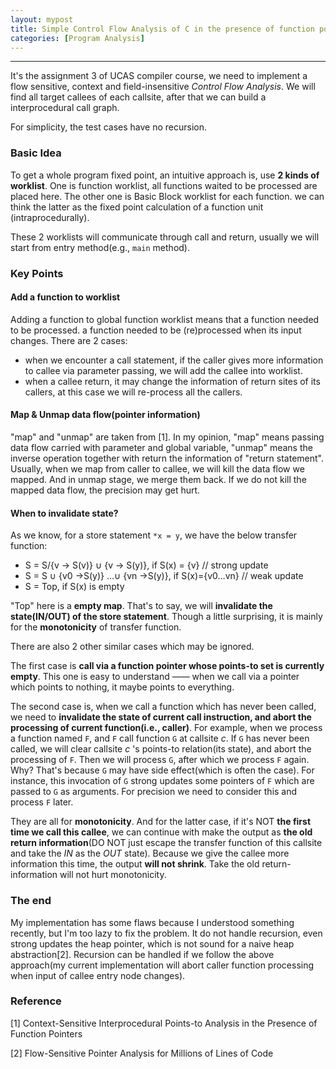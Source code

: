 ```yaml
---
layout: mypost
title: Simple Control Flow Analysis of C in the presence of function pointer
categories: [Program Analysis]
---
```


---

It's the assignment 3 of UCAS compiler course, we need to implement a flow sensitive, context and field-insensitive *Control Flow Analysis*. We will find all target callees of each callsite, after that we can build a interprocedural call graph.

For simplicity, the test cases have no recursion. 

### Basic Idea

To get a whole program fixed point, an intuitive approach is, use **2 kinds of worklist**. One is function worklist, all functions waited to be processed are placed here. The other one is Basic Block worklist for each function. we can think the latter as the fixed point calculation of a function unit (intraprocedurally).

These 2 worklists will communicate through call and return, usually we will start from entry method(e.g., `main` method). 

### Key Points

#### Add a function to worklist

Adding a function to global function worklist means that a function needed to be processed. a function needed to be (re)processed when its input changes. There are 2 cases:

- when we encounter a call statement, if the caller gives more information to callee via parameter passing,  we will add the callee into worklist. 
- when a callee return, it may change the information of return sites of its callers, at this case we will re-process all the callers.

#### Map & Unmap data flow(pointer information)

"map" and "unmap" are taken from [1]. In my opinion, "map" means passing data flow carried with parameter and global variable, "unmap" means the inverse operation together with return the information of "return statement". Usually, when we map from caller to callee, we will kill the data flow we mapped. And in unmap stage, we merge them back. If we do not kill the mapped data flow, the precision may get hurt.

#### When to invalidate state?

As we know, for a store statement `*x = y`, we have the below transfer function:

- S = S/{v -> S(v)} ∪ {v -> S(y)}, if S(x) = {v} // strong update
- S = S ∪ {v0 →S(y)} …∪ {vn →S(y)}, if S(x)={v0…vn} // weak update
- S = Top, if S(x) is empty

"Top" here is a **empty map**. That's to say, we will **invalidate the state(IN/OUT) of the store statement**. Though a little surprising, it is mainly for the **monotonicity** of transfer function.

There are also 2 other similar cases which may be ignored.

The first case is **call via a function pointer whose points-to set is currently empty**. This one is easy to understand —— when we call via a pointer which points to nothing, it maybe points to everything.

The second case is, when we call a function which has never been called, we need to **invalidate the state of current call instruction, and abort the processing of current function(i.e., caller)**. For example, when we process a function named `F`, and `F` call function `G` at callsite *c*. If `G` has never been called, we will clear callsite *c* 's points-to relation(its state), and abort the processing of `F`. Then we will process `G`, after which we process `F` again.  Why? That's because `G` may have side effect(which is often the case). For instance, this invocation of `G` strong updates some pointers of `F` which are passed to `G` as arguments. For precision we need to consider this and process `F` later.

They are all for **monotonicity**. And for the latter case, if it's NOT **the first time we call this callee**, we can continue with make the output as **the old return information**(DO NOT just escape the transfer function of this callsite and take the *IN* as the *OUT* state). Because we give the callee more information this time, the output **will not shrink**. Take the old return-information will not hurt monotonicity.

### The end

My implementation has some flaws because I understood something recently, but I'm too lazy to fix the problem. It do not handle recursion, even strong updates the heap pointer, which is not sound for a naive heap abstraction[2]. Recursion can be handled if we follow the above approach(my current implementation will abort caller function processing when input of callee entry node changes).

### Reference

[1] Context-Sensitive Interprocedural Points-to Analysis in the Presence of Function Pointers 

[2] Flow-Sensitive Pointer Analysis for Millions of Lines of Code